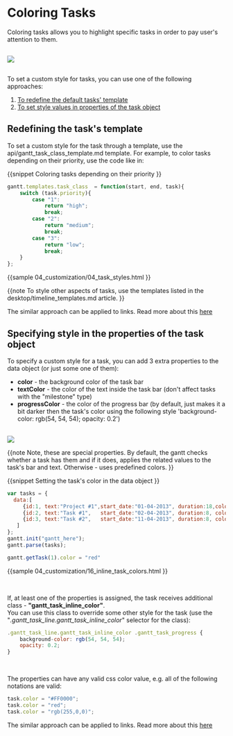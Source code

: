 Coloring Tasks
=======================
Coloring tasks allows you to highlight specific tasks in order to pay user's attention to them.

<img style="padding-top:15px; padding-bottom:15px;" src="desktop/coloring_tasks.png"/>


To set a custom style for tasks, you can use one of the following approaches:

1. [To redefine the default tasks' template](desktop/colouring_tasks.md#redefiningthetaskstemplate)
2. [To set style values in properties of the task object](desktop/colouring_tasks.md#specifyingstyleinthepropertiesofthetaskobject)


Redefining the task's template
-----------------------------------------
To set a custom style for the task through a template, use the api/gantt_task_class_template.md template. For example, to color tasks depending on their priority, use the code like in:

{{snippet
Coloring tasks depending on their priority
}}
~~~js
gantt.templates.task_class  = function(start, end, task){
	switch (task.priority){
		case "1":
			return "high";
			break;
		case "2":
			return "medium";
			break;
		case "3":
			return "low";
			break;
	}
};
~~~
{{sample
	04_customization/04_task_styles.html
}}


{{note
To style other aspects of tasks, use the templates listed in the desktop/timeline_templates.md article.
}}

The similar approach can be applied to links. Read more about this [here](desktop/colouring_lines.md#redefiningthelinkstemplate)


Specifying style in the properties of the task object
-----------------------------------------------------
To specify a custom style for a task, you can add 3 extra properties to the data object (or just some one of them):

- **color** - the background color of the task bar
- **textColor** - the color of the text inside the task bar (don't affect tasks with the "milestone" type)
- **progressColor** - the color of the progress bar (by default, just makes it a bit darker then the task's color using the following style 'background-color: rgb(54, 54, 54); opacity: 0.2') <br> <br>
<img src="desktop/task_color_properties.png"/>

{{note
Note, these are special properties. 
By default, the gantt checks whether a task has them and if it does, applies the related values to the task's bar and text. Otherwise - uses predefined colors.
}}

{{snippet
Setting the task's color in the data object
}}
~~~js
var tasks = {
  data:[
     {id:1, text:"Project #1",start_date:"01-04-2013", duration:18,color:"red"},
     {id:2, text:"Task #1",   start_date:"02-04-2013", duration:8, color:"blue", parent:1},
     {id:3, text:"Task #2",   start_date:"11-04-2013", duration:8, color:"blue", parent:1}
   ]
};
gantt.init("gantt_here");
gantt.parse(tasks);

gantt.getTask(1).color = "red"
~~~
{{sample
04_customization/16_inline_task_colors.html
}}

<br>

If, at least one of the properties is assigned, the task receives additional class - **"gantt_task_inline_color"**. <br>
You can use this class to override some other style for the task (use the "*.gantt_task_line.gantt_task_inline_color*" selector for the class):

~~~js
.gantt_task_line.gantt_task_inline_color .gantt_task_progress {
	background-color: rgb(54, 54, 54);
	opacity: 0.2;
}
~~~

<br>



The properties can have any valid css color value, e.g. all of the following notations are valid:

~~~js
task.color = "#FF0000";
task.color = "red";
task.color = "rgb(255,0,0)";
~~~


The similar approach can be applied to links. Read more about this [here](desktop/colouring_lines.md#specifyingcolorinthepropertiesofthelinkobject)